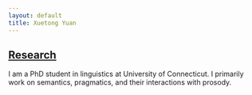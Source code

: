 ```yaml
---
layout: default
title: Xuetong Yuan
---
```

## [Research](/p/research)

I am a PhD student in linguistics at University of Connecticut. I primarily work on semantics, pragmatics, and their interactions with prosody.
